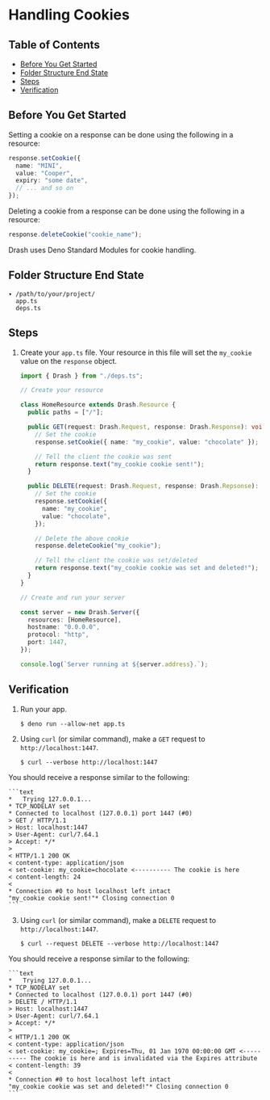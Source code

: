 # Handling Cookies

## Table of Contents

- [Before You Get Started](#before-you-get-started)
- [Folder Structure End State](#folder-structure-end-state)
- [Steps](#steps)
- [Verification](#verification)

## Before You Get Started

Setting a cookie on a response can be done using the following in a resource:

```typescript
response.setCookie({
  name: "MINI",
  value: "Cooper",
  expiry: "some date",
  // ... and so on
});
```

Deleting a cookie from a response can be done using the following in a resource:

```typescript
response.deleteCookie("cookie_name");
```

Drash uses Deno Standard Modules for cookie handling.

## Folder Structure End State

```text
▾ /path/to/your/project/
  app.ts
  deps.ts
```

## Steps

1. Create your `app.ts` file. Your resource in this file will set the
   `my_cookie` value on the `response` object.

   ```typescript
   import { Drash } from "./deps.ts";

   // Create your resource

   class HomeResource extends Drash.Resource {
     public paths = ["/"];

     public GET(request: Drash.Request, response: Drash.Response): void {
       // Set the cookie
       response.setCookie({ name: "my_cookie", value: "chocolate" });

       // Tell the client the cookie was sent
       return response.text("my_cookie cookie sent!");
     }

     public DELETE(request: Drash.Request, response: Drash.Repsonse): void {
       // Set the cookie
       response.setCookie({
         name: "my_cookie",
         value: "chocolate",
       });

       // Delete the above cookie
       response.deleteCookie("my_cookie");

       // Tell the client the cookie was set/deleted
       return response.text("my_cookie cookie was set and deleted!");
     }
   }

   // Create and run your server

   const server = new Drash.Server({
     resources: [HomeResource],
     hostname: "0.0.0.0",
     protocol: "http",
     port: 1447,
   });

   console.log(`Server running at ${server.address}.`);
   ```

## Verification

1. Run your app.

   ```shell
   $ deno run --allow-net app.ts
   ```

2. Using `curl` (or similar command), make a `GET` request to
   `http://localhost:1447`.

   ```shell
   $ curl --verbose http://localhost:1447
   ```

You should receive a response similar to the following:

    ```text
    *   Trying 127.0.0.1...
    * TCP_NODELAY set
    * Connected to localhost (127.0.0.1) port 1447 (#0)
    > GET / HTTP/1.1
    > Host: localhost:1447
    > User-Agent: curl/7.64.1
    > Accept: */*
    >
    < HTTP/1.1 200 OK
    < content-type: application/json
    < set-cookie: my_cookie=chocolate <---------- The cookie is here
    < content-length: 24
    <
    * Connection #0 to host localhost left intact
    "my_cookie cookie sent!"* Closing connection 0
    ```

3. Using `curl` (or similar command), make a `DELETE` request to
   `http://localhost:1447`.

   ```shell
   $ curl --request DELETE --verbose http://localhost:1447
   ```

You should receive a response similar to the following:

    ```text
    *   Trying 127.0.0.1...
    * TCP_NODELAY set
    * Connected to localhost (127.0.0.1) port 1447 (#0)
    > DELETE / HTTP/1.1
    > Host: localhost:1447
    > User-Agent: curl/7.64.1
    > Accept: */*
    >
    < HTTP/1.1 200 OK
    < content-type: application/json
    < set-cookie: my_cookie=; Expires=Thu, 01 Jan 1970 00:00:00 GMT <---------- The cookie is here and is invalidated via the Expires attribute
    < content-length: 39
    <
    * Connection #0 to host localhost left intact
    "my_cookie cookie was set and deleted!"* Closing connection 0
    ```
